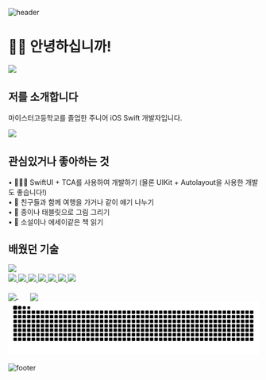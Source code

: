 ![header](https://capsule-render.vercel.app/api?type=waving&height=250&text=Lonalia's%20Profile&reversal=false&fontColor=7039C8&fontSize=56&fontAlignY=40&animation=scaleIn&strokeWidth=0&descSize=16&color=0:F3ABFF,100:ADCAFF)

# 👋🏻 안녕하십니까!

<img src="https://github.com/user-attachments/assets/5ba5882f-7752-4774-97de-59e2b0703084" width=100/>

## 저를 소개합니다
마이스터고등학교를 졸업한 주니어 iOS Swift 개발자입니다.<br/>

<span>
  <a href="https://hits.seeyoufarm.com">
    <img src="https://hits.seeyoufarm.com/api/count/incr/badge.svg?url=https://github.com/yuminc03&count_bg=%237039C8&title_bg=%23555555&icon=apple.svg&icon_color=%23E7E7E7&title=Hello%21&edge_flat=false"/>
  </a>
</span>


  
## 관심있거나 좋아하는 것
  • 👩🏻‍💻 SwiftUI + TCA를 사용하여 개발하기 (물론 UIKit + Autolayout을 사용한 개발도 좋습니다!)<br/>
  • 💜 친구들과 함께 여행을 가거나 같이 얘기 나누기<br/>
  • 🎨 종이나 태블릿으로 그림 그리기<br/>
  • 📖 소설이나 에세이같은 책 읽기<br/>

## 배웠던 기술
<span>
  <a href="">
    <img src="https://img.shields.io/badge/Swift-F05138?style=plastic&logo=Swift&logoColor=white"/>
  </a>
</span>
<br/>
<span>
  <a href="">
    <img src="https://img.shields.io/badge/HTML-E34F26?style=plastic&logo=html5&logoColor=white"/>
  </a>
</span>
<span>
  <a href="">
    <img src="https://img.shields.io/badge/CSS-1572B6?style=plastic&logo=css3&logoColor=white"/>
  </a>
</span>
<span>
  <a href="">
    <img src="https://img.shields.io/badge/JavaScript-F7DF1E?style=plastic&logo=javascript&logoColor=white"/>
  </a>
</span>
<span>
  <a href="">
    <img src="https://img.shields.io/badge/jQuery-0769AD?style=plastic&logo=jquery&logoColor=white"/>
  </a>
</span>
<span>
  <a href="">
    <img src="https://img.shields.io/badge/C-A8B9CC?style=plastic&logo=c&logoColor=white"/>
  </a>
</span>
<span>
  <a href="">
    <img src="https://img.shields.io/badge/Java-E5422B?style=plastic&logo=java&logoColor=white"/>
  </a>
</span>
<span>
  <a href="">
    <img src="https://img.shields.io/badge/Python-3776AB?style=plastic&logo=python&logoColor=white"/>
  </a>
</span>


<div>
  <br/>
  <a href="https://github.com/anuraghazra/github-readme-stats">
    <picture>
      <source media="(prefers-color-scheme: dark)" srcset="https://github-readme-stats.vercel.app/api?username=yuminc03&hide=contribs&show_icons=true&theme=midnight-purple">
      <source media="(prefers-color-scheme: light)" srcset="https://github-readme-stats.vercel.app/api?username=yuminc03&hide=contribs&show_icons=true&theme=buefy">
      <img align="center" src="https://github-readme-stats.vercel.app/api?username=yuminc03&hide=contribs&show_icons=true&theme=buefy"/>
    </picture>
  </a>
  &nbsp; &nbsp; &nbsp;
  <a href="https://github.com/anuraghazra/github-readme-stats">
    <picture>
      <source media="(prefers-color-scheme: dark)" srcset="https://github-readme-stats.vercel.app/api/top-langs/?username=yuminc03&theme=midnight-purple&layout=compact&langs_count=8">
      <source media="(prefers-color-scheme: light)" srcset="https://github-readme-stats.vercel.app/api/top-langs/?username=yuminc03&theme=buefy&layout=compact&langs_count=8">
      <img align="center" src="https://github-readme-stats.vercel.app/api/top-langs/?username=yuminc03&layout=compact&langs_count=8"/>
    </picture>
  </a>
  <picture>
    <source media="(prefers-color-scheme: dark)" srcset="https://github.com/yuminc03/yuminc03/blob/output/github-contribution-grid-snake-dark.svg">
    <source media="(prefers-color-scheme: light)" srcset="https://github.com/yuminc03/yuminc03/blob/output/github-contribution-grid-snake.svg">
    <img src="https://github.com/yuminc03/yuminc03/blob/output/github-contribution-grid-snake.svg"/>
  </picture>
</div>

![footer](https://capsule-render.vercel.app/api?type=waving&height=160&reversal=false&fontColor=7039C8&fontSize=64&fontAlignY=40&animation=scaleIn&strokeWidth=0&descSize=16&section=footer&color=0:F3ABFF,100:ADCAFF)
